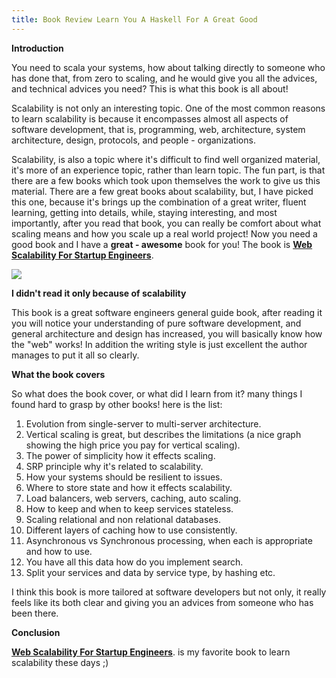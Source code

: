 ```yaml
---
title: Book Review Learn You A Haskell For A Great Good
---
```

**Introduction**

You need to scala your systems, how about talking directly to someone who has done that, from zero to scaling, and he would give you all the advices, and technical advices you need? This is what this book is all about!

Scalability is not only an interesting topic.  One of the most common reasons to learn scalability is because it encompasses almost all aspects of software development, that is, programming, web, architecture, system architecture, design, protocols, and people - organizations.

Scalability, is also a topic where it's difficult to find well organized material, it's more of an experience topic, rather than learn topic.  The fun part, is that there are a few books which took upon themselves the work to give us this material.  There are a few great books about scalability, but, I have picked this one, because it's brings up the combination of a great writer, fluent learning, getting into details, while, staying interesting, and most importantly, after you read that book, you can really be comfort about what scaling means and how you scale up a real world project! Now you need a good book and I have a **great - awesome** book for you! The book is **[Web Scalability For Startup Engineers](http://amzn.to/2xp7yml)**.

<a target="_blank"  href="https://www.amazon.com/gp/product/0071843655/ref=as_li_tl?ie=UTF8&camp=1789&creative=9325&creativeASIN=0071843655&linkCode=as2&tag=planetizer0c-20&linkId=6cbdea0515ca4327a5703df9433f302e"><img border="0" src="//ws-na.amazon-adsystem.com/widgets/q?_encoding=UTF8&MarketPlace=US&ASIN=0071843655&ServiceVersion=20070822&ID=AsinImage&WS=1&Format=_SL250_&tag=planetizer0c-20" ></a><img src="//ir-na.amazon-adsystem.com/e/ir?t=planetizer0c-20&l=am2&o=1&a=0071843655" width="1" height="1" border="0" alt="" style="border:none !important; margin:0px !important;" />
 
**I didn't read it only because of scalability**

This book is a great software engineers general guide book, after reading it you will notice your understanding of pure software development, and general architecture and design has increased, you will basically know how the "web" works!  In addition the writing style is just excellent the author manages to put it all so clearly.

**What the book covers**

So what does the book cover, or what did I learn from it? many things I found hard to grasp by other books! here is the list:

1. Evolution from single-server to multi-server architecture.
1. Vertical scaling is great, but describes the limitations (a nice graph showing the high price you pay for vertical scaling).
1. The power of simplicity how it effects scaling.
1. SRP principle why it's related to scalability.
1. How your systems should be resilient to issues.
1. Where to store state and how it effects scalability.
1. Load balancers, web servers, caching, auto scaling.
1. How to keep and when to keep services stateless.
1. Scaling relational and non relational databases.
1. Different layers of caching how to use consistently.
1. Asynchronous vs Synchronous processing, when each is appropriate and how to use.
1. You have all this data how do you implement search.
1. Split your services and data by service type, by hashing etc.

I think this book is more tailored at software developers but not only, it really feels like its both clear and giving you an advices from someone who has been there.

**Conclusion**

**[Web Scalability For Startup Engineers](http://amzn.to/2xp7yml)**. is my favorite book to learn scalability these days ;)